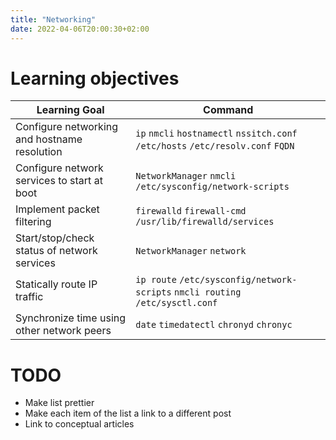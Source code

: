 ```yaml
---
title: "Networking"
date: 2022-04-06T20:00:30+02:00
---
```


# Learning objectives

|           Learning Goal                        |                               Command                                            |
| ---------------------------------------------- | -------------------------------------------------------------------------------- |
| Configure networking and hostname resolution   | `ip` `nmcli` `hostnamectl` `nssitch.conf` `/etc/hosts` `/etc/resolv.conf` `FQDN` |
| Configure network services to start at boot    | `NetworkManager` `nmcli` `/etc/sysconfig/network-scripts`                        |
| Implement packet filtering                     | `firewalld` `firewall-cmd` `/usr/lib/firewalld/services`                         |
| Start/stop/check status of network services    | `NetworkManager` `network`                                                       |   
| Statically route IP traffic                    | `ip route` `/etc/sysconfig/network-scripts` `nmcli routing` `/etc/sysctl.conf`   |
| Synchronize time using other network peers     | `date` `timedatectl` `chronyd` `chronyc`                                         |

# TODO

* Make list prettier
* Make each item of the list a link to a different post
* Link to conceptual articles
